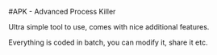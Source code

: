 #APK - Advanced Process Killer

Ultra simple tool to use, comes with nice additional features.

Everything is coded in batch, you can modify it, share it etc.
